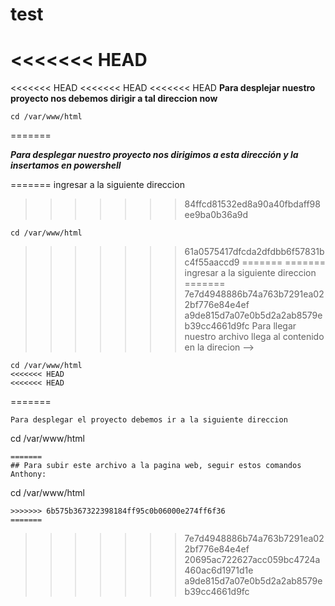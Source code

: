 # test
<<<<<<< HEAD
=======
<<<<<<< HEAD
<<<<<<< HEAD
<<<<<<< HEAD
**Para desplejar nuestro proyecto nos debemos dirigir a tal direccion now**

```
cd /var/www/html
```






=======


***Para desplegar nuestro proyecto nos dirigimos a esta dirección y la insertamos en powershell***

=======
ingresar a la siguiente direccion 
>>>>>>> 84ffcd81532ed8a90a40fbdaff98ee9ba0b36a9d
```
cd /var/www/html
```
>>>>>>> 61a0575417dfcda2dfdbb6f57831bc4f55aaccd9
=======
=======
ingresar a la siguiente direccion 
=======
>>>>>>> 7e7d4948886b74a763b7291ea022bf776e84e4ef
>>>>>>> a9de815d7a07e0b5d2a2ab8579eb39cc4661d9fc
Para llegar nuestro archivo llega al contenido en la direcion --> 
```
cd /var/www/html
<<<<<<< HEAD
<<<<<<< HEAD
```
=======
```
Para desplegar el proyecto debemos ir a la siguiente direccion

```
cd /var/www/html
```
=======
## Para subir este archivo a la pagina web, seguir estos comandos Anthony:
```
cd /var/www/html
```
>>>>>>> 6b575b367322398184ff95c0b06000e274ff6f36
=======
```
>>>>>>> 7e7d4948886b74a763b7291ea022bf776e84e4ef
>>>>>>> 20695ac722627acc059bc4724a460ac6d1971d1e
>>>>>>> a9de815d7a07e0b5d2a2ab8579eb39cc4661d9fc
